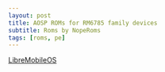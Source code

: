 ```yaml
---
layout: post
title: AOSP ROMs for RM6785 family devices 
subtitle: Roms by NopeRoms
tags: [roms, pe]
---
```


[LibreMobileOS](https://t.me/RM6Official/1176061)
